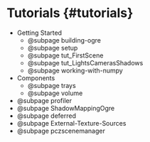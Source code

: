 # Tutorials {#tutorials}

- Getting Started
    - @subpage building-ogre
    - @subpage setup
    - @subpage tut_FirstScene
    - @subpage tut_LightsCamerasShadows
    - @subpage working-with-numpy
- Components
    - @subpage trays
    - @subpage volume
- @subpage profiler
- @subpage ShadowMappingOgre
- @subpage deferred
- @subpage External-Texture-Sources
- @subpage pczscenemanager
